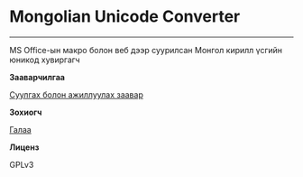 # Mongolian Unicode Converter

***

MS Office-ын макро болон веб дээр суурилсан Монгол кирилл үсгийн юникод хувиргагч

**Зааварчилгаа**

[Суулгах болон ажиллуулах заавар](http://galaa.mn/blog/post/12 "Монгол үсгийн юникод хувиргагч")

**Зохиогч** 

[Галаа](http://galaa.mn/ "www.galaa.mn")

**Лиценз**

GPLv3

